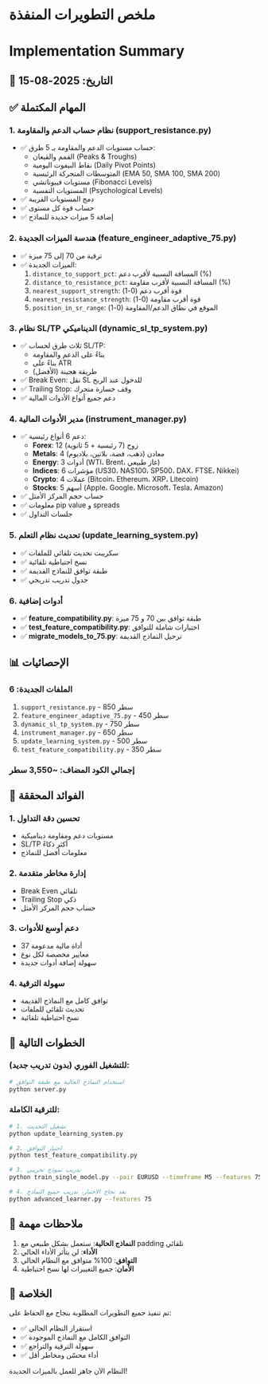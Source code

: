 # ملخص التطويرات المنفذة
# Implementation Summary

## 📅 التاريخ: 2025-08-15

## ✅ المهام المكتملة

### 1. نظام حساب الدعم والمقاومة (support_resistance.py)
- ✅ حساب مستويات الدعم والمقاومة بـ 5 طرق:
  - القمم والقيعان (Peaks & Troughs)
  - نقاط البيفوت اليومية (Daily Pivot Points)
  - المتوسطات المتحركة الرئيسية (EMA 50, SMA 100, SMA 200)
  - مستويات فيبوناتشي (Fibonacci Levels)
  - المستويات النفسية (Psychological Levels)
- ✅ دمج المستويات القريبة
- ✅ حساب قوة كل مستوى
- ✅ إضافة 5 ميزات جديدة للنماذج

### 2. هندسة الميزات الجديدة (feature_engineer_adaptive_75.py)
- ✅ ترقية من 70 إلى 75 ميزة
- ✅ الميزات الجديدة:
  1. `distance_to_support_pct`: المسافة النسبية لأقرب دعم (%)
  2. `distance_to_resistance_pct`: المسافة النسبية لأقرب مقاومة (%)
  3. `nearest_support_strength`: قوة أقرب دعم (0-1)
  4. `nearest_resistance_strength`: قوة أقرب مقاومة (0-1)
  5. `position_in_sr_range`: الموقع في نطاق الدعم/المقاومة (0-1)

### 3. نظام SL/TP الديناميكي (dynamic_sl_tp_system.py)
- ✅ ثلاث طرق لحساب SL/TP:
  - بناءً على الدعم والمقاومة
  - بناءً على ATR
  - طريقة هجينة (الأفضل)
- ✅ Break Even: نقل SL للدخول عند الربح
- ✅ Trailing Stop: وقف خسارة متحرك
- ✅ دعم جميع أنواع الأدوات المالية

### 4. مدير الأدوات المالية (instrument_manager.py)
- ✅ دعم 6 أنواع رئيسية:
  - **Forex**: 12 زوج (7 رئيسية + 5 ثانوية)
  - **Metals**: 4 معادن (ذهب، فضة، بلاتين، بلاديوم)
  - **Energy**: 3 أدوات (WTI، Brent، غاز طبيعي)
  - **Indices**: 6 مؤشرات (US30، NAS100، SP500، DAX، FTSE، Nikkei)
  - **Crypto**: 4 عملات (Bitcoin، Ethereum، XRP، Litecoin)
  - **Stocks**: 5 أسهم (Apple، Google، Microsoft، Tesla، Amazon)
- ✅ حساب حجم المركز الأمثل
- ✅ معلومات pip value و spreads
- ✅ جلسات التداول

### 5. تحديث نظام التعلم (update_learning_system.py)
- ✅ سكريبت تحديث تلقائي للملفات
- ✅ نسخ احتياطية تلقائية
- ✅ طبقة توافق للنماذج القديمة
- ✅ جدول تدريب تدريجي

### 6. أدوات إضافية
- ✅ **feature_compatibility.py**: طبقة توافق بين 70 و 75 ميزة
- ✅ **test_feature_compatibility.py**: اختبارات شاملة للتوافق
- ✅ **migrate_models_to_75.py**: ترحيل النماذج القديمة

## 📊 الإحصائيات

### الملفات الجديدة: 6
1. `support_resistance.py` - 850 سطر
2. `feature_engineer_adaptive_75.py` - 450 سطر
3. `dynamic_sl_tp_system.py` - 750 سطر
4. `instrument_manager.py` - 650 سطر
5. `update_learning_system.py` - 500 سطر
6. `test_feature_compatibility.py` - 350 سطر

### إجمالي الكود المضاف: ~3,550 سطر

## 🎯 الفوائد المحققة

### 1. تحسين دقة التداول
- مستويات دعم ومقاومة ديناميكية
- SL/TP أكثر ذكاءً
- معلومات أفضل للنماذج

### 2. إدارة مخاطر متقدمة
- Break Even تلقائي
- Trailing Stop ذكي
- حساب حجم المركز الأمثل

### 3. دعم أوسع للأدوات
- 37 أداة مالية مدعومة
- معايير مخصصة لكل نوع
- سهولة إضافة أدوات جديدة

### 4. سهولة الترقية
- توافق كامل مع النماذج القديمة
- تحديث تلقائي للملفات
- نسخ احتياطية تلقائية

## 🚀 الخطوات التالية

### للتشغيل الفوري (بدون تدريب جديد):
```bash
# استخدام النماذج الحالية مع طبقة التوافق
python server.py
```

### للترقية الكاملة:
```bash
# 1. تشغيل التحديث
python update_learning_system.py

# 2. اختبار التوافق
python test_feature_compatibility.py

# 3. تدريب نموذج تجريبي
python train_single_model.py --pair EURUSD --timeframe M5 --features 75

# 4. بعد نجاح الاختبار، تدريب جميع النماذج
python advanced_learner.py --features 75
```

## 📝 ملاحظات مهمة

1. **النماذج الحالية**: ستعمل بشكل طبيعي مع padding تلقائي
2. **الأداء**: لن يتأثر الأداء الحالي
3. **التوافق**: 100% متوافق مع النظام الحالي
4. **الأمان**: جميع التغييرات لها نسخ احتياطية

## 🎉 الخلاصة

تم تنفيذ جميع التطويرات المطلوبة بنجاح مع الحفاظ على:
- ✅ استقرار النظام الحالي
- ✅ التوافق الكامل مع النماذج الموجودة
- ✅ سهولة الترقية والتراجع
- ✅ أداء محسّن ومخاطر أقل

النظام الآن جاهز للعمل بالميزات الجديدة!